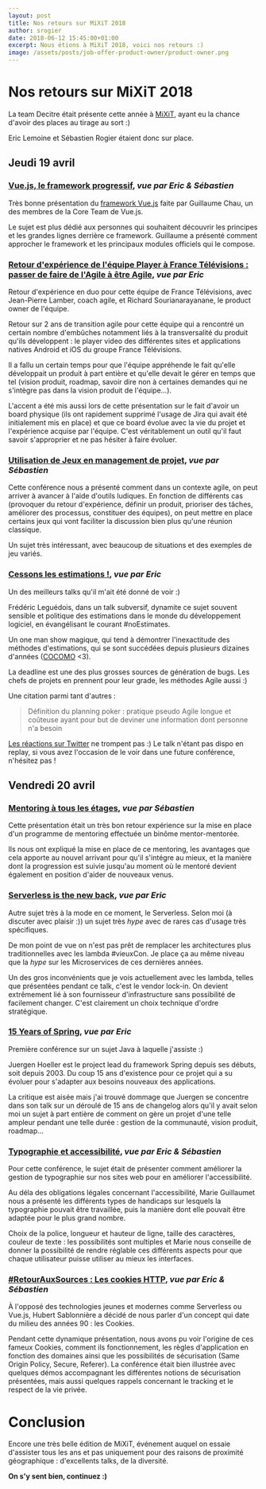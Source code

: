 ```yaml
---
layout: post
title: Nos retours sur MiXiT 2018
author: srogier
date: 2018-06-12 15:45:00+01:00
excerpt: Nous étions à MiXiT 2018, voici nos retours :)
image: /assets/posts/job-offer-product-owner/product-owner.png
---
```


# Nos retours sur MiXiT 2018

La team Decitre était présente cette année à [MiXiT](https://mixitconf.org/), ayant eu la chance d'avoir des places 
au tirage au sort :)

Eric Lemoine et Sébastien Rogier étaient donc sur place.

## Jeudi 19 avril

### [Vue.js, le framework progressif](https://mixitconf.org/2018/vue-js-le-framework-progressif), *vue par Eric & Sébastien*

Très bonne présentation du [framework Vue.js](https://vuejs.org/) faite par Guillaume Chau, un des membres de la Core 
Team de Vue.js. 

Le sujet est plus dédié aux personnes qui souhaitent découvrir les principes et les grandes lignes derrière ce framework. 
Guillaume a présenté comment approcher le framework et les principaux modules officiels qui le compose.

### [Retour d'expérience de l'équipe Player à France Télévisions : passer de faire de l'Agile à être Agile](https://mixitconf.org/2018/retour-d-experience-de-l-equipe-player-a-france-televisions-passer-de-faire-de-l-agile-a-etre-agile), *vue par Eric*

Retour d'expérience en duo pour cette équipe de France Télévisions, avec Jean-Pierre Lamber, coach agile, et 
Richard Sourianarayanane, le product owner de l'équipe.

Retour sur 2 ans de transition agile pour cette équipe qui a rencontré un certain nombre d'embûches notamment 
liés à la transversalité du produit qu'ils développent : le player video des différentes sites et applications 
natives Android et iOS du groupe France Télévisions.

Il a fallu un certain temps pour que l'équipe appréhende le fait qu'elle développait un produit à part entière 
et qu'elle devait le gérer en temps que tel (vision produit, roadmap, savoir dire non à certaines demandes qui 
ne s'intègre pas dans la vision produit de l'équipe...).

L'accent a été mis aussi lors de cette présentation sur le fait d'avoir un board physique (ils ont rapidement 
supprimé l'usage de Jira qui avait été initialement mis en place) et que ce board évolue avec la vie du projet 
et l'expérience acquise par l'équipe. C'est véritablement un outil qu'il faut savoir s'approprier et ne pas 
hésiter à faire évoluer.

### [Utilisation de Jeux en management de projet](https://mixitconf.org/2018/utilisation-de-jeux-en-management-de-projet), *vue par Sébastien*

Cette conférence nous a présenté comment dans un contexte agile, on peut arriver à avancer à l'aide d'outils ludiques.
En fonction de différents cas (provoquer du retour d'expérience, définir un produit, prioriser des tâches, améliorer 
des processus, constituer des équipes), on peut mettre en place certains jeux qui vont faciliter la discussion bien 
plus qu'une réunion classique.

Un sujet très intéressant, avec beaucoup de situations et des exemples de jeu variés.

### [Cessons les estimations !](https://mixitconf.org/2018/cessons-les-estimations-), *vue par Eric*

Un des meilleurs talks qu'il m'ait été donné de voir :)

Frédéric Leguédois, dans un talk subversif, dynamite ce sujet souvent sensible et politique des estimations dans 
le monde du développement logiciel, en évangélisant le courant #noEstimates.

Un one man show magique, qui tend à démontrer l'inexactitude des méthodes d'estimations, qui se sont succédées 
depuis plusieurs dizaines d'années ([COCOMO](https://en.wikipedia.org/wiki/COCOMO) <3).

La deadline est une des plus grosses sources de génération de bugs.
Les chefs de projets en prennent pour leur grade, les méthodes Agile aussi :)

Une citation parmi tant d'autres :
> Définition du planning poker : pratique pseudo Agile longue et coûteuse ayant pour but de deviner une information dont personne n'a besoin

[Les réactions sur Twitter](https://twitter.com/i/moments/986978284297768960) ne trompent pas :)
Le talk n'étant pas dispo en replay, si vous avez l'occasion de le voir dans une future conférence, n'hésitez pas !

## Vendredi 20 avril

### [Mentoring à tous les étages](https://mixitconf.org/2018/mentoring-a-tous-les-etages), *vue par Sébastien*

Cette présentation était un très bon retour expérience sur la mise en place d'un programme de mentoring effectuée 
un binôme mentor-mentorée. 

Ils nous ont expliqué la mise en place de ce mentoring, les avantages que cela apporte au nouvel arrivant pour qu'il 
s'intégre au mieux, et la manière dont la progression est suivie jusqu'au moment où le mentoré devient également en 
position d'aider de nouveaux venus.

### [Serverless is the new back](https://mixitconf.org/2018/serverless-is-the-new-back), *vue par Eric*

Autre sujet très à la mode en ce moment, le Serverless. Selon moi (à discuter avec plaisir :)) un sujet très *hype* 
avec de rares cas d'usage très spécifiques.

De mon point de vue on n'est pas prêt de remplacer les architectures plus traditionnelles avec les lambda #vieuxCon. 
Je place ça au même niveau que la *hype* sur les Microservices de ces dernières années.

Un des gros inconvénients que je vois actuellement avec les lambda, telles que présentées pendant ce talk, c'est le 
vendor lock-in. On devient extrêmement lié à son fournisseur d'infrastructure sans possibilité de facilement changer. 
C'est clairement un choix technique d'ordre stratégique.

### [15 Years of Spring](https://mixitconf.org/2018/15-years-of-spring), *vue par Eric*

Première conférence sur un sujet Java à laquelle j'assiste :)

Juergen Hoeller est le project lead du framework Spring depuis ses débuts, soit depuis 2003.
Du coup 15 ans d'existence pour ce projet qui a su évoluer pour s'adapter aux besoins nouveaux des applications.

La critique est aisée mais j'ai trouvé dommage que Juergen se concentre dans son talk sur un déroulé de 15 ans de 
changelog alors qu'il y avait selon moi un sujet à part entière de comment on gère un projet d'une telle ampleur 
pendant une telle durée : gestion de la communauté, vision produit, roadmap...

### [Typographie et accessibilité](https://mixitconf.org/2018/typographie-et-accessibilite), *vue par Eric & Sébastien*

Pour cette conférence, le sujet était de présenter comment améliorer la gestion de typographie sur nos sites web pour 
en améliorer l'accessibilité.

Au déla des obligations légales concernant l'accessibilité, Marie Guillaumet nous a présenté les différents types 
de handicaps sur lesquels la typographie pouvait être travaillée, puis la manière dont elle pouvait être adaptée pour 
le plus grand nombre.

Choix de la police, longueur et hauteur de ligne, taille des caractères, couleur de texte : les possibilités sont 
multiples et Marie nous conseille de donner la possibilité de rendre réglable ces différents aspects pour que chaque 
utilisateur puisse utiliser au mieux les interfaces.

### [#RetourAuxSources : Les cookies HTTP](https://mixitconf.org/2018/-retourauxsources-les-cookies-http), *vue par Eric & Sébastien*

À l'opposé des technologies jeunes et modernes comme Serverless ou Vue.js, Hubert Sablonnière a décidé de nous parler 
d'un concept qui date du milieu des années 90 : les Cookies.

Pendant cette dynamique présentation, nous avons pu voir l'origine de ces fameux Cookies, comment ils fonctionnement, 
les règles d'application en fonction des domaines ainsi que les possibilités de sécurisation (Same Origin Policy, Secure, Referer).
La conférence était bien illustrée avec quelques démos accompagnant les différentes notions de sécurisation présentées, 
mais aussi quelques rappels concernant le tracking et le respect de la vie privée.

# Conclusion

Encore une très belle édition de MiXiT, événement auquel on essaie d'assister tous les ans et pas uniquement pour des 
raisons de proximité géographique : d'excellents talks, de la diversité.

**On s'y sent bien, continuez :)**